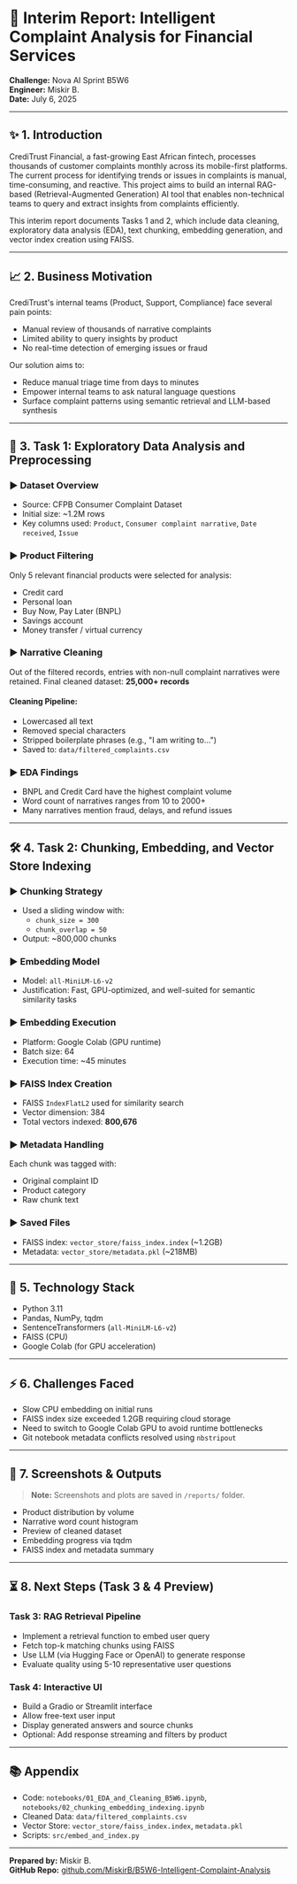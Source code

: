# 📃 Interim Report: Intelligent Complaint Analysis for Financial Services

**Challenge:** Nova AI Sprint B5W6\
**Engineer:** Miskir B.\
**Date:** July 6, 2025

---

## ✨ 1. Introduction

CrediTrust Financial, a fast-growing East African fintech, processes thousands of customer complaints monthly across its mobile-first platforms. The current process for identifying trends or issues in complaints is manual, time-consuming, and reactive. This project aims to build an internal RAG-based (Retrieval-Augmented Generation) AI tool that enables non-technical teams to query and extract insights from complaints efficiently.

This interim report documents Tasks 1 and 2, which include data cleaning, exploratory data analysis (EDA), text chunking, embedding generation, and vector index creation using FAISS.

---

## 📈 2. Business Motivation

CrediTrust's internal teams (Product, Support, Compliance) face several pain points:

- Manual review of thousands of narrative complaints
- Limited ability to query insights by product
- No real-time detection of emerging issues or fraud

Our solution aims to:

- Reduce manual triage time from days to minutes
- Empower internal teams to ask natural language questions
- Surface complaint patterns using semantic retrieval and LLM-based synthesis

---

## 🔢 3. Task 1: Exploratory Data Analysis and Preprocessing

### ▶️ Dataset Overview

- Source: CFPB Consumer Complaint Dataset
- Initial size: \~1.2M rows
- Key columns used: `Product`, `Consumer complaint narrative`, `Date received`, `Issue`

### ▶️ Product Filtering

Only 5 relevant financial products were selected for analysis:

- Credit card
- Personal loan
- Buy Now, Pay Later (BNPL)
- Savings account
- Money transfer / virtual currency

### ▶️ Narrative Cleaning

Out of the filtered records, entries with non-null complaint narratives were retained. Final cleaned dataset: **25,000+ records**

#### Cleaning Pipeline:

- Lowercased all text
- Removed special characters
- Stripped boilerplate phrases (e.g., "I am writing to...")
- Saved to: `data/filtered_complaints.csv`

### ▶️ EDA Findings

- BNPL and Credit Card have the highest complaint volume
- Word count of narratives ranges from 10 to 2000+
- Many narratives mention fraud, delays, and refund issues

---

## 🛠️ 4. Task 2: Chunking, Embedding, and Vector Store Indexing

### ▶️ Chunking Strategy

- Used a sliding window with:
  - `chunk_size = 300`
  - `chunk_overlap = 50`
- Output: ~800,000 chunks

### ▶️ Embedding Model

- Model: `all-MiniLM-L6-v2`
- Justification: Fast, GPU-optimized, and well-suited for semantic similarity tasks

### ▶️ Embedding Execution

- Platform: Google Colab (GPU runtime)
- Batch size: 64
- Execution time: ~45 minutes

### ▶️ FAISS Index Creation

- FAISS `IndexFlatL2` used for similarity search
- Vector dimension: 384
- Total vectors indexed: **800,676**

### ▶️ Metadata Handling

Each chunk was tagged with:

- Original complaint ID
- Product category
- Raw chunk text

### ▶️ Saved Files

- FAISS index: `vector_store/faiss_index.index` (~1.2GB)
- Metadata: `vector_store/metadata.pkl` (~218MB)

---

## 🫠 5. Technology Stack

- Python 3.11
- Pandas, NumPy, tqdm
- SentenceTransformers (`all-MiniLM-L6-v2`)
- FAISS (CPU)
- Google Colab (for GPU acceleration)

---

## ⚡️ 6. Challenges Faced

- Slow CPU embedding on initial runs
- FAISS index size exceeded 1.2GB requiring cloud storage
- Need to switch to Google Colab GPU to avoid runtime bottlenecks
- Git notebook metadata conflicts resolved using `nbstripout`

---

## 📏 7. Screenshots & Outputs

> **Note:** Screenshots and plots are saved in `/reports/` folder.

- Product distribution by volume
- Narrative word count histogram
- Preview of cleaned dataset
- Embedding progress via tqdm
- FAISS index and metadata summary

---

## ⏳ 8. Next Steps (Task 3 & 4 Preview)

### Task 3: RAG Retrieval Pipeline

- Implement a retrieval function to embed user query
- Fetch top-k matching chunks using FAISS
- Use LLM (via Hugging Face or OpenAI) to generate response
- Evaluate quality using 5-10 representative user questions

### Task 4: Interactive UI

- Build a Gradio or Streamlit interface
- Allow free-text user input
- Display generated answers and source chunks
- Optional: Add response streaming and filters by product

---

## 📚 Appendix

- Code: `notebooks/01_EDA_and_Cleaning_B5W6.ipynb`, `notebooks/02_chunking_embedding_indexing.ipynb`
- Cleaned Data: `data/filtered_complaints.csv`
- Vector Store: `vector_store/faiss_index.index`, `metadata.pkl`
- Scripts: `src/embed_and_index.py`

---

**Prepared by:** Miskir B.\
**GitHub Repo:** [github.com/MiskirB/B5W6-Intelligent-Complaint-Analysis](https://github.com/MiskirB/B5W6-Intelligent-Complaint-Analysis)
